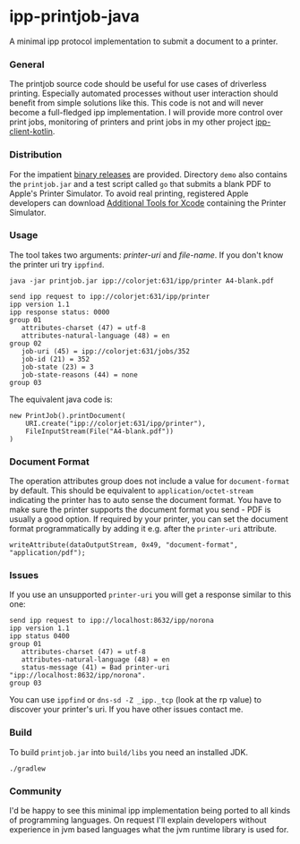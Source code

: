 # ipp-printjob-java
A minimal ipp protocol implementation to submit a document to a printer.

### General

The printjob source code should be useful for use cases of driverless printing.
Especially automated processes without user interaction should benefit from simple solutions like this.
This code is not and will never become a full-fledged ipp implementation.
I will provide more control over print jobs, monitoring of printers and print jobs in my other project
[ipp-client-kotlin](https://github.com/gmuth/ipp-client-kotlin).

### Distribution

For the impatient [binary releases](https://github.com/gmuth/ipp-printjob-java/releases) are provided. 
Directory `demo` also contains the `printjob.jar` and a test script called `go` that submits a blank PDF to Apple's Printer Simulator.
To avoid real printing, registered Apple developers can download
[Additional Tools for Xcode](https://download.developer.apple.com/Developer_Tools/Additional_Tools_for_Xcode_11/Additional_Tools_for_Xcode_11.dmg)
containing the Printer Simulator.

### Usage

The tool takes two arguments: *printer-uri* and *file-name*. 
If you don't know the printer uri try `ippfind`. 

    java -jar printjob.jar ipp://colorjet:631/ipp/printer A4-blank.pdf
    
    send ipp request to ipp://colorjet:631/ipp/printer
    ipp version 1.1
    ipp response status: 0000
    group 01
       attributes-charset (47) = utf-8
       attributes-natural-language (48) = en
    group 02
       job-uri (45) = ipp://colorjet:631/jobs/352
       job-id (21) = 352
       job-state (23) = 3
       job-state-reasons (44) = none
    group 03
    
The equivalent java code is:

    new PrintJob().printDocument(
        URI.create("ipp://colorjet:631/ipp/printer"),
        FileInputStream(File("A4-blank.pdf"))
    )

### Document Format

The operation attributes group does not include a value for `document-format` by default.
This should be equivalent to `application/octet-stream` indicating the printer has to auto sense the document format.
You have to make sure the printer supports the document format you send - PDF is usually a good option.
If required by your printer, you can set the document format programmatically by adding it e.g. after the `printer-uri` attribute.

    writeAttribute(dataOutputStream, 0x49, "document-format", "application/pdf");
    
### Issues

If you use an unsupported `printer-uri` you will get a response similar to this one:

    send ipp request to ipp://localhost:8632/ipp/norona
    ipp version 1.1
    ipp status 0400
    group 01
       attributes-charset (47) = utf-8
       attributes-natural-language (48) = en
       status-message (41) = Bad printer-uri "ipp://localhost:8632/ipp/norona".
    group 03

You can use `ippfind` or `dns-sd -Z _ipp._tcp` (look at the rp value) to discover your printer's uri.
If you have other issues contact me.

### Build

To build `printjob.jar` into `build/libs` you need an installed JDK.

    ./gradlew

### Community

I'd be happy to see this minimal ipp implementation being ported to all kinds of programming languages.
On request I'll explain developers without experience in jvm based languages what the jvm runtime library is used for.
